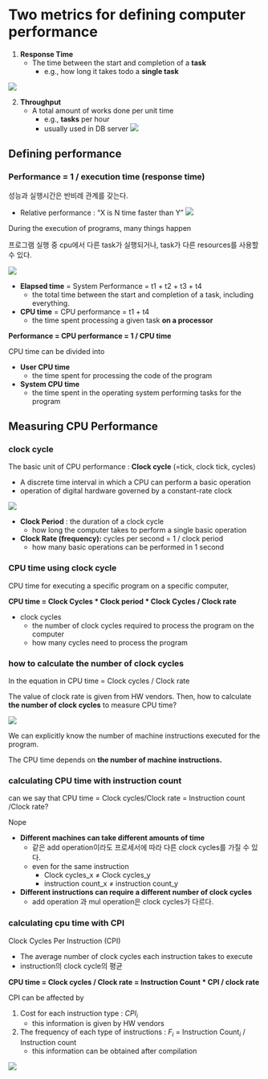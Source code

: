 
# Two metrics for defining computer performance

1. **Response Time**
	* The time between the start and completion of a **task**
		* e.g., how long it takes todo a **single task**
		
![](https://i.imgur.com/PAV7hJf.png)

2. **Throughput**
	* A total amount of works done per unit time
        * e.g., **tasks** per hour
        * usually used in DB server
![](https://i.imgur.com/h2XRrKW.png)

## Defining performance

### **Performance = 1 / execution time (response time)**

성능과 실행시간은 반비례 관계를 갖는다.
- Relative performance : “X is N time faster than Y”
![](https://i.imgur.com/CcN9CYw.png)


During the execution of programs, many things happen

프로그램 실행 중 cpu에서 다른 task가 실행되거나, task가 다른 resources를 사용할 수 있다.

![](https://i.imgur.com/j0QTCo6.png)

- **Elapsed time** = System Performance = t1 + t2 + t3 + t4
    - the total time between the start and completion of a task, including everything.
- **CPU time** = CPU performance = t1 + t4
    - the time spent processing a given task **on a processor**

**Performance = CPU performance = 1 / CPU time**

CPU time can be divided into
- **User CPU time**
    - the time spent for processing the code of the program
- **System CPU time**
    - the time spent in the operating system performing tasks for the program

## Measuring CPU Performance

### clock cycle

The basic unit of CPU performance : **Clock cycle** (=tick, clock tick, cycles)

- A discrete time interval in which a CPU can perform a basic operation
- operation of digital hardware governed by a constant-rate clock

![](https://i.imgur.com/0SIBV4p.png)


- **Clock Period** : the duration of a clock cycle
    - how long the computer takes to perform a single basic operation
- **Clock Rate (frequency):** cycles per second = 1 / clock period
    - how many basic operations can be performed in 1 second

### CPU time using clock cycle

CPU time for executing a specific program on a specific computer,

**CPU time = Clock Cycles * Clock period * Clock Cycles / Clock rate**

- clock cycles
    - the number of clock cycles required to process the program on the computer
    - how many cycles need to process the program

### how to calculate the number of clock cycles
In the equation in CPU time = Clock cycles / Clock rate

The value of clock rate is given from HW vendors.
Then, how to calculate **the number of clock cycles** to measure CPU time?

![](https://i.imgur.com/KwcQ1Jv.png)

We can explicitly know the number of machine instructions executed for the program.

The CPU time depends on **the number of machine instructions.**

### calculating CPU time with instruction count
can we say that CPU time = Clock cycles/Clock rate = Instruction count /Clock rate?

Nope

- **Different machines can take different amounts of time**
    - 같은 add operation이라도 프로세서에 따라 다른 clock cycles를 가질 수 있다.
    - even for the same instruction
        - Clock cycles_x ≠ Clock cycles_y
        - instruction count_x ≠ instruction count_y
- **Different instructions can require a different number of clock cycles**
    - add operation 과 mul operation은 clock cycles가 다르다.

### calculating cpu time with CPI
Clock Cycles Per Instruction (CPI)

- The average number of clock cycles each instruction takes to execute
- instruction의 clock cycle의 평균

**CPU time = Clock cycles / Clock rate = Instruction Count * CPI / clock rate**

CPI can be affected by

1. Cost for each instruction type : $CPI_i$
    * this information is given by HW vendors
2. The frequency of each type of instructions : $F_i$ = Instruction Count$_i$ / Instruction count
	* this information can be obtained after compilation
	     	     
![](https://i.imgur.com/MMQIPha.png)    
